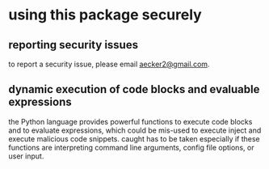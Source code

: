 <!-- THIS FILE IS EXCLUSIVELY MAINTAINED by the project de_tpl_project V0.2.3 -->
# using this package securely

## reporting security issues

to report a security issue, please email [aecker2@gmail.com](mailto:aecker2@gmail.com).

## dynamic execution of code blocks and evaluable expressions

the Python language provides powerful functions to execute code blocks and to evaluate expressions, which could be
mis-used to execute inject and execute malicious code snippets. caught has to be taken especially if these functions are
interpreting command line arguments, config file options, or user input.
